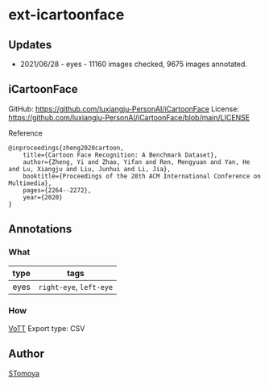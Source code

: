 
# ext-icartoonface

## Updates

- 2021/06/28 - eyes - 11160 images checked, 9675 images annotated.

## iCartoonFace

GitHub: https://github.com/luxiangju-PersonAI/iCartoonFace
License: https://github.com/luxiangju-PersonAI/iCartoonFace/blob/main/LICENSE

Reference
```text
@inproceedings{zheng2020cartoon,
    title={Cartoon Face Recognition: A Benchmark Dataset},
    author={Zheng, Yi and Zhao, Yifan and Ren, Mengyuan and Yan, He and Lu, Xiangju and Liu, Junhui and Li, Jia},
    booktitle={Proceedings of the 28th ACM International Conference on Multimedia},
    pages={2264--2272},
    year={2020}
}
```

## Annotations

### What

|type|tags|
|----|----|
|eyes|`right-eye`, `left-eye`|

### How

[VoTT](https://github.com/microsoft/VoTT)
Export type: CSV

## Author

[STomoya](https://github.com/STomoya)
